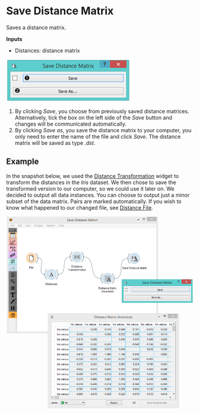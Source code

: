 Save Distance Matrix
====================

Saves a distance matrix.

**Inputs**

- Distances: distance matrix

![](images/SaveDistanceMatrix-stamped.png)

1. By clicking *Save*, you choose from previously saved distance matrices. Alternatively, tick the box on the left side of the *Save* button and changes will be communicated automatically.
2. By clicking *Save as*, you save the distance matrix to your computer, you only need to enter the name of the file and click *Save*. The distance matrix will be saved as type *.dst*.

Example
-------

In the snapshot below, we used the [Distance Transformation](../unsupervised/distancetransformation.md) widget to transform the distances in the *Iris* dataset. We then chose to save the transformed version to our computer, so we could use it later on. We decided to output all data instances. You can choose to output just a minor subset of the data matrix. Pairs are marked automatically. If you wish to know what happened to our changed file, see [Distance File](../unsupervised/distancefile.md).

![](images/SaveDistanceMatrix-Example.png)
